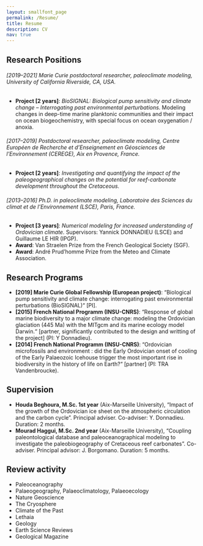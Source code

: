 ```yaml
---
layout: smallfont_page
permalink: /Resume/
title: Resume
description: CV
nav: true
---
```


<h2>Research Positions</h2>

<h6>[2019–2021] Marie Curie postdoctoral researcher, paleoclimate modeling, University of California Riverside, CA, USA.</h6> 
<ul>
<li><b>Project [2 years]</b>: <i>BioSIGNAL: Biological pump sensitivity and climate change – Interrogating past environmental perturbations.</i> Modeling changes in deep-time marine planktonic communities and their impact on ocean biogeochemistry, with special focus on ocean oxygenation / anoxia.</li>
</ul>

<h6>[2017–2019] Postdoctoral researcher, paleoclimate modeling, Centre Européen de Recherche et d’Enseignement en Géosciences de l’Environnement (CEREGE), Aix en Provence, France. </h6> 
<ul>
<li><b>Project [2 years]</b>: <i>Investigating and quantifying the impact of the paleogeographical changes on the potential for reef-carbonate development throughout the Cretaceous.</i> </li>
</ul>

<h6>[2013–2016] Ph.D. in paleoclimate modeling, Laboratoire des Sciences du climat et de l’Environnement (LSCE), Paris, France.</h6> 
<ul>
<li><b>Project [3 years]</b>: <i>Numerical modeling for increased understanding of Ordovician climate.</i> Supervisors: Yannick DONNADIEU (LSCE) and Guillaume LE HIR (IPGP).</li>
<li><b>Award</b>: Van Straelen Prize from the French Geological Society (SGF).</li>
<li><b>Award</b>: André Prud’homme Prize from the Meteo and Climate Association.</li>
</ul>

<h2>Research Programs</h2>

<ul>
<li><b>[2019] Marie Curie Global Fellowship (European project)</b>: “Biological pump sensitivity and climate change: interrogating past environmental perturbations (BioSIGNAL)“ [PI].</li>

<li><b>[2015] French National Programm (INSU-CNRS)</b>: “Response of global marine biodiversity to a major climate change: modeling the Ordovician glaciation (445 Ma) with the MITgcm and its marine ecology model Darwin.“ [partner, significantly contributed to the design and writting of the project] (PI: Y Donnadieu).</li>

<li><b>[2014] French National Programm (INSU-CNRS)</b>: “Ordovician microfossils and environment : did the Early Ordovician onset of cooling of the Early Palaeozoic Icehouse trigger the most important rise in biodiversity in the history of life on Earth?“ [partner] (PI: TRA Vandenbroucke).</li>
</ul>

<h2>Supervision</h2>

<ul>
<li><b>Houda Beghoura, M.Sc. 1st year</b> (Aix-Marseille University), “Impact of the growth of the Ordovician ice sheet on the atmospheric circulation and the carbon cycle”. Principal adviser. Co-adviser: Y. Donnadieu. Duration: 2 months.</li>

<li><b>Mourad Haggui, M.Sc. 2nd year</b> (Aix-Marseille University), “Coupling paleontological database and paleoceanographical modeling to investigate the paleobiogeography of Cretaceous reef carbonates”. Co-adviser. Principal advisor: J. Borgomano. Duration: 5 months.</li>
</ul>

<h2>Review activity</h2>

<ul>
<li>Paleoceanography</li>
<li>Palaeogeography, Palaeoclimatology, Palaeoecology</li>
<li>Nature Geoscience</li>
<li>The Cryosphere</li>
<li>Climate of the Past</li>
<li>Lethaia</li>
<li>Geology</li>
<li>Earth Science Reviews</li>
<li>Geological Magazine</li>
</ul>
